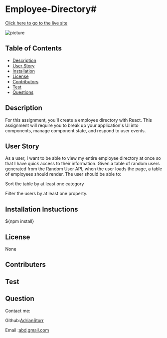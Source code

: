 # Employee-Directory# 
[Click here to go to the live site](https://AdrianStorr.github.io/Employee-Directory/)


![picture](/Employee-Directory/public/main.png)

  ## Table of Contents
  *  [Description](#Description)
  *  [User Story](#userStory)
  *  [Installation](#Installation)
  *  [License](#License)
  *  [Contributors](#contributers)
  *  [Test](#Test)
  *  [Questions](#Questions)

  ## Description
  For this assignment, you'll create a employee directory with React. This assignment will require you to break up your application's UI into components, manage component state, and respond to user events.
  
   ## User Story
  As a user, I want to be able to view my entire employee directory at once so that I have quick access to their information.
  Given a table of random users generated from the Random User API, when the user loads the page, a table of employees should render.
The user should be able to:


Sort the table by at least one category


Filter the users by at least one property.
  
  ## Installation Instuctions
  ${npm install}

 

  ## License
  None

  ## Contributers
  

  ## Test
  

  ## Question
  Contact me:

  Github:[AdrianStorr](https://github.com/AdrianStorr)
  
  Email :[abd,gmail.com](https://github.com/AdrianStorr)

